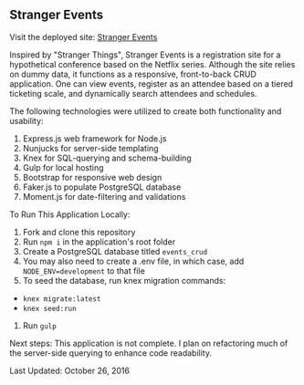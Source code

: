 ## Stranger Events
Visit the deployed site: [Stranger Events](http://strangerevents.herokuapp.com)

Inspired by "Stranger Things", Stranger Events is a registration site for a hypothetical conference based on the Netflix series. Although the site relies on dummy data, it functions as a responsive, front-to-back CRUD application. One can view events, register as an attendee based on a tiered ticketing scale, and dynamically search attendees and schedules.

The following technologies were utilized to create both functionality and usability:

1. Express.js web framework for Node.js
1. Nunjucks for server-side templating
1. Knex for SQL-querying and schema-building
1. Gulp for local hosting
1. Bootstrap for responsive web design
1. Faker.js to populate PostgreSQL database
1. Moment.js for date-filtering and validations

To Run This Application Locally:

1. Fork and clone this repository
1. Run ```npm i``` in the application's root folder
1. Create a PostgreSQL database titled ```events_crud```
1. You may also need to create a .env file, in which case, add ```NODE_ENV=development``` to that file
1. To seed the database, run knex migration commands:
  - ```knex migrate:latest```
  - ```knex seed:run```
1. Run ```gulp```  

Next steps: This application is not complete. I plan on refactoring much of the server-side querying to enhance code readability.

Last Updated: October 26, 2016
